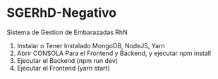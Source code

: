 # SGERhD-Negativo
Sistema de Gestion de Embarazadas RhN

1. Instalar o Tener Instalado
MongoDB, NodeJS, Yarn
2. Abrir CONSOLA Para el Frontend y Backend, y ejecutar npm install
3. Ejecutar el Backend (npm run dev)
4. Ejecutar el Frontend (yarn start)

